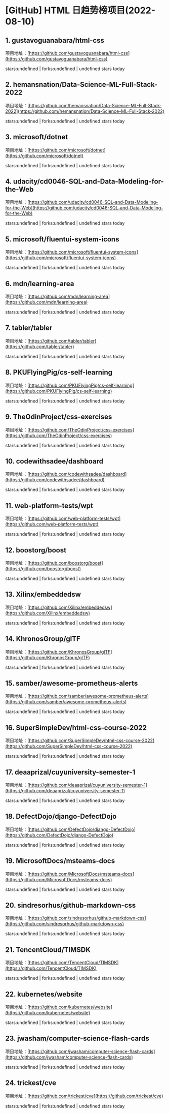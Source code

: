 # [GitHub] HTML 日趋势榜项目(2022-08-10)

## 1. gustavoguanabara/html-css 

项目地址：[https://github.com/gustavoguanabara/html-css](https://github.com/gustavoguanabara/html-css)

stars:undefined | forks:undefined | undefined stars today 



## 2. hemansnation/Data-Science-ML-Full-Stack-2022 

项目地址：[https://github.com/hemansnation/Data-Science-ML-Full-Stack-2022](https://github.com/hemansnation/Data-Science-ML-Full-Stack-2022)

stars:undefined | forks:undefined | undefined stars today 



## 3. microsoft/dotnet 

项目地址：[https://github.com/microsoft/dotnet](https://github.com/microsoft/dotnet)

stars:undefined | forks:undefined | undefined stars today 



## 4. udacity/cd0046-SQL-and-Data-Modeling-for-the-Web 

项目地址：[https://github.com/udacity/cd0046-SQL-and-Data-Modeling-for-the-Web](https://github.com/udacity/cd0046-SQL-and-Data-Modeling-for-the-Web)

stars:undefined | forks:undefined | undefined stars today 



## 5. microsoft/fluentui-system-icons 

项目地址：[https://github.com/microsoft/fluentui-system-icons](https://github.com/microsoft/fluentui-system-icons)

stars:undefined | forks:undefined | undefined stars today 



## 6. mdn/learning-area 

项目地址：[https://github.com/mdn/learning-area](https://github.com/mdn/learning-area)

stars:undefined | forks:undefined | undefined stars today 



## 7. tabler/tabler 

项目地址：[https://github.com/tabler/tabler](https://github.com/tabler/tabler)

stars:undefined | forks:undefined | undefined stars today 



## 8. PKUFlyingPig/cs-self-learning 

项目地址：[https://github.com/PKUFlyingPig/cs-self-learning](https://github.com/PKUFlyingPig/cs-self-learning)

stars:undefined | forks:undefined | undefined stars today 



## 9. TheOdinProject/css-exercises 

项目地址：[https://github.com/TheOdinProject/css-exercises](https://github.com/TheOdinProject/css-exercises)

stars:undefined | forks:undefined | undefined stars today 



## 10. codewithsadee/dashboard 

项目地址：[https://github.com/codewithsadee/dashboard](https://github.com/codewithsadee/dashboard)

stars:undefined | forks:undefined | undefined stars today 



## 11. web-platform-tests/wpt 

项目地址：[https://github.com/web-platform-tests/wpt](https://github.com/web-platform-tests/wpt)

stars:undefined | forks:undefined | undefined stars today 



## 12. boostorg/boost 

项目地址：[https://github.com/boostorg/boost](https://github.com/boostorg/boost)

stars:undefined | forks:undefined | undefined stars today 



## 13. Xilinx/embeddedsw 

项目地址：[https://github.com/Xilinx/embeddedsw](https://github.com/Xilinx/embeddedsw)

stars:undefined | forks:undefined | undefined stars today 



## 14. KhronosGroup/glTF 

项目地址：[https://github.com/KhronosGroup/glTF](https://github.com/KhronosGroup/glTF)

stars:undefined | forks:undefined | undefined stars today 



## 15. samber/awesome-prometheus-alerts 

项目地址：[https://github.com/samber/awesome-prometheus-alerts](https://github.com/samber/awesome-prometheus-alerts)

stars:undefined | forks:undefined | undefined stars today 



## 16. SuperSimpleDev/html-css-course-2022 

项目地址：[https://github.com/SuperSimpleDev/html-css-course-2022](https://github.com/SuperSimpleDev/html-css-course-2022)

stars:undefined | forks:undefined | undefined stars today 



## 17. deaaprizal/cuyuniversity-semester-1 

项目地址：[https://github.com/deaaprizal/cuyuniversity-semester-1](https://github.com/deaaprizal/cuyuniversity-semester-1)

stars:undefined | forks:undefined | undefined stars today 



## 18. DefectDojo/django-DefectDojo 

项目地址：[https://github.com/DefectDojo/django-DefectDojo](https://github.com/DefectDojo/django-DefectDojo)

stars:undefined | forks:undefined | undefined stars today 



## 19. MicrosoftDocs/msteams-docs 

项目地址：[https://github.com/MicrosoftDocs/msteams-docs](https://github.com/MicrosoftDocs/msteams-docs)

stars:undefined | forks:undefined | undefined stars today 



## 20. sindresorhus/github-markdown-css 

项目地址：[https://github.com/sindresorhus/github-markdown-css](https://github.com/sindresorhus/github-markdown-css)

stars:undefined | forks:undefined | undefined stars today 



## 21. TencentCloud/TIMSDK 

项目地址：[https://github.com/TencentCloud/TIMSDK](https://github.com/TencentCloud/TIMSDK)

stars:undefined | forks:undefined | undefined stars today 



## 22. kubernetes/website 

项目地址：[https://github.com/kubernetes/website](https://github.com/kubernetes/website)

stars:undefined | forks:undefined | undefined stars today 



## 23. jwasham/computer-science-flash-cards 

项目地址：[https://github.com/jwasham/computer-science-flash-cards](https://github.com/jwasham/computer-science-flash-cards)

stars:undefined | forks:undefined | undefined stars today 



## 24. trickest/cve 

项目地址：[https://github.com/trickest/cve](https://github.com/trickest/cve)

stars:undefined | forks:undefined | undefined stars today 



